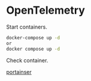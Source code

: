 # OpenTelemetry

Start containers.

```bash
docker-compose up -d
or
docker compose up -d
```

Check container.

[portainser](http://localhost:9000/)
